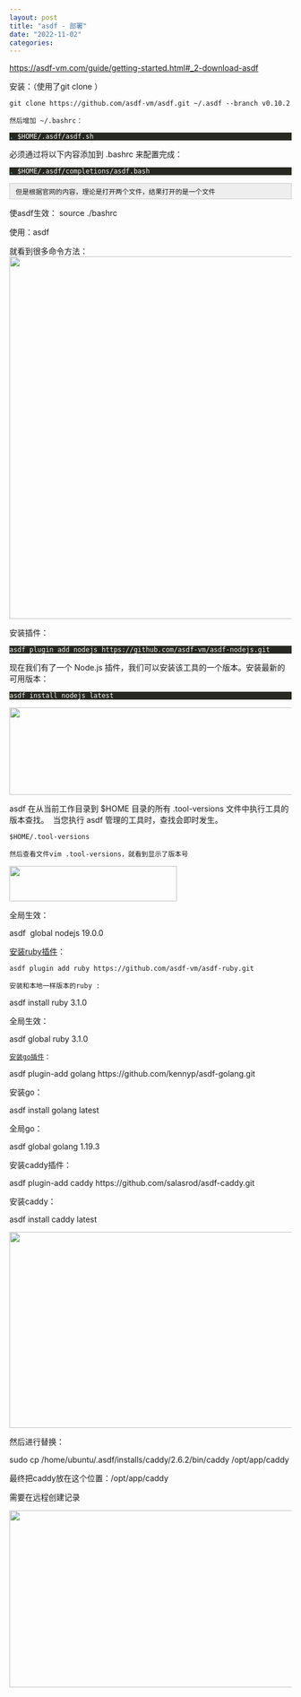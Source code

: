 ```yaml
---
layout: post
title: "asdf - 部署"
date: "2022-11-02"
categories: 
---
```

<p><a href="https://asdf-vm.com/guide/getting-started.html#_2-download-asdf">https://asdf-vm.com/guide/getting-started.html#_2-download-asdf</a></p>

<p>安装：（使用了git clone ）</p>

<p><code>git clone https://github.com/asdf-vm/asdf.git ~/.asdf --branch v0.10.2</code></p>

<p><code>然后增加 ~/.bashrc</code><code>：</code></p>

<pre class="shiki" style="background-color:#272822;">
<code><span class="line"><span style="color:#66D9EF;">.</span><span style="color:#F8F8F2;"> $HOME/.asdf/asdf.sh</span></span></code></pre>

<p>必须通过将以下内容添加到 .bashrc 来配置完成：</p>

<pre class="shiki" style="background-color:#272822;">
<code><span class="line"><span style="color:#66D9EF;">.</span><span style="color:#F8F8F2;"> $HOME/.asdf/completions/asdf.bash</span></span></code></pre>

<div style="background:#eeeeee;border:1px solid #cccccc;padding:5px 10px;"><code>但是根据官网的内容，理论是打开两个文件，结果打开的是一个文件</code></div>

<p>使asdf生效： source ./bashrc</p>

<p>使用：asdf</p>

<p>就看到很多命令方法：<img height="647" src="/uploads/ckeditor/pictures/670/image-20221102153524-1.png" width="889" /></p>

<p>安装插件：</p>

<pre class="shiki" style="background-color:#272822;">
<code><span class="line"><span style="color:#F8F8F2;">asdf plugin add nodejs https://github.com/asdf-vm/asdf-nodejs.git</span></span></code></pre>

<p>现在我们有了一个 Node.js 插件，我们可以安装该工具的一个版本。安装最新的可用版本：</p>

<pre class="shiki" style="background-color:#272822;">
<code><span class="line"><span style="color:#F8F8F2;">asdf install nodejs latest</span></span></code></pre>

<p><img height="156" src="/uploads/ckeditor/pictures/672/image-20221102153728-3.png" width="905" /></p>

<p>asdf 在从当前工作目录到 $HOME 目录的所有 .tool-versions 文件中执行工具的版本查找。&nbsp; 当您执行 asdf 管理的工具时，查找会即时发生。</p>

<p><code>$HOME/.tool-versions</code></p>

<p><code>然后查看文件vim .tool-versions，就看到显示了版本号</code></p>

<p><img height="63" src="/uploads/ckeditor/pictures/673/image-20221102153940-4.png" width="299" /></p>

<p>全局生效：</p>

<p>asdf&nbsp; global nodejs 19.0.0</p>

<p><a href="https://github.com/asdf-vm/asdf-ruby">安装ruby插件</a>：</p>

<pre class="notranslate">
<code>asdf plugin add ruby https://github.com/asdf-vm/asdf-ruby.git</code></pre>

<p><code>安装和本地一样版本的ruby :</code></p>

<p>asdf install ruby 3.1.0</p>

<p>全局生效：</p>

<p>asdf global ruby 3.1.0</p>

<p><code><a href="https://github.com/kennyp/asdf-golang">安装go插件</a>：</code></p>

<p>asdf plugin-add golang https://github.com/kennyp/asdf-golang.git</p>

<p>安装go：</p>

<p>asdf install golang latest</p>

<p>全局go：</p>

<p>asdf global golang 1.19.3</p>

<p>安装caddy插件：</p>

<p>asdf plugin-add caddy https://github.com/salasrod/asdf-caddy.git</p>

<p>安装caddy：</p>

<p>asdf install caddy latest</p>

<p><img height="350" src="/uploads/ckeditor/pictures/675/image-20221102162237-1.png" width="1111" /></p>

<p>然后进行替换：</p>

<p>sudo cp /home/ubuntu/.asdf/installs/caddy/2.6.2/bin/caddy /opt/app/caddy</p>

<p>最终把caddy放在这个位置：/opt/app/caddy</p>

<p>需要在远程创建记录</p>

<p><img height="316" src="/uploads/ckeditor/pictures/679/image-20221103143237-1.png" width="1557" /></p>

<p>&nbsp;</p>

<p>&nbsp;</p>

